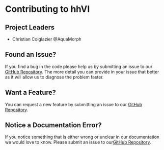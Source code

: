 # Contributing to hhVI

## Project Leaders
- Christian Colglazier @AquaMorph

## Found an Issue?
If you find a bug in the code please help us by submitting an issue to our [GitHub Repository](https://github.com/team2059/hhVI/issues/new). The more detail you can provide in your issue that better as it will allow us to diagnose the problem faster.

## Want a Feature?
You can request a new feature by submitting an issue to our [GitHub Repository](https://github.com/team2059/hhVI/issues/new).  

## Notice a Documentation Error?
If you notice something that is either wrong or unclear in our documentation we would love to know. Please submit an issue to our[GitHub Repository](https://github.com/team2059/hhVI/issues/new).
